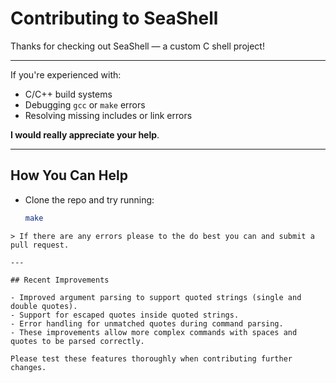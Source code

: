 # Contributing to SeaShell

Thanks for checking out SeaShell — a custom C shell project!

---

If you're experienced with:
- C/C++ build systems
- Debugging `gcc` or `make` errors
- Resolving missing includes or link errors

**I would really appreciate your help**.

---

## How You Can Help

- Clone the repo and try running:
  ```sh
  make
```
> If there are any errors please to the do best you can and submit a pull request.

---

## Recent Improvements

- Improved argument parsing to support quoted strings (single and double quotes).
- Support for escaped quotes inside quoted strings.
- Error handling for unmatched quotes during command parsing.
- These improvements allow more complex commands with spaces and quotes to be parsed correctly.

Please test these features thoroughly when contributing further changes.
